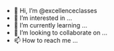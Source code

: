 - 👋 Hi, I’m @excellenceclasses
- 👀 I’m interested in ...
- 🌱 I’m currently learning ...
- 💞️ I’m looking to collaborate on ...
- 📫 How to reach me ...

<!---
excellenceclasses/excellenceclasses is a ✨ special ✨ repository because its `README.md` (this file) appears on your GitHub profile.
You can click the Preview link to take a look at your changes.
--->
